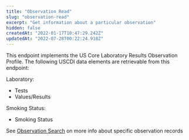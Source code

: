 ```yaml
---
title: "Observation Read"
slug: "observation-read"
excerpt: "Get information about a particular observation"
hidden: false
createdAt: "2022-01-17T10:47:29.242Z"
updatedAt: "2022-07-28T00:22:24.918Z"
---
```

This endpoint implements the US Core Laboratory Results Observation Profile. The following USCDI data elements are retrievable from this endpoint:

Laboratory:
* Tests
* Values/Results

Smoking Status:
* Smoking Status

See [Observation Search](ref:observation-search) on more info about specific observation records
